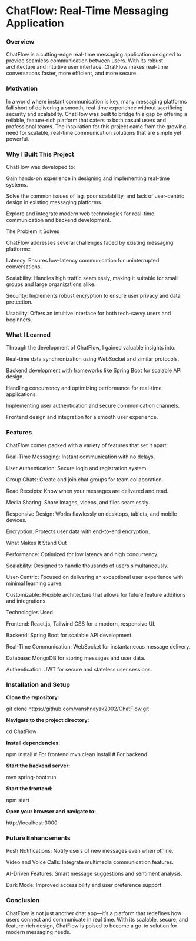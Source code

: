# ChatFlow: Real-Time Messaging Application

### Overview

ChatFlow is a cutting-edge real-time messaging application designed to provide seamless communication between users. With its robust architecture and intuitive user interface, ChatFlow makes real-time conversations faster, more efficient, and more secure.

### Motivation

In a world where instant communication is key, many messaging platforms fall short of delivering a smooth, real-time experience without sacrificing security and scalability. ChatFlow was built to bridge this gap by offering a reliable, feature-rich platform that caters to both casual users and professional teams. The inspiration for this project came from the growing need for scalable, real-time communication solutions that are simple yet powerful.

### Why I Built This Project

ChatFlow was developed to:

Gain hands-on experience in designing and implementing real-time systems.

Solve the common issues of lag, poor scalability, and lack of user-centric design in existing messaging platforms.

Explore and integrate modern web technologies for real-time communication and backend development.

The Problem It Solves

ChatFlow addresses several challenges faced by existing messaging platforms:

Latency: Ensures low-latency communication for uninterrupted conversations.

Scalability: Handles high traffic seamlessly, making it suitable for small groups and large organizations alike.

Security: Implements robust encryption to ensure user privacy and data protection.

Usability: Offers an intuitive interface for both tech-savvy users and beginners.

### What I Learned

Through the development of ChatFlow, I gained valuable insights into:

Real-time data synchronization using WebSocket and similar protocols.

Backend development with frameworks like Spring Boot for scalable API design.

Handling concurrency and optimizing performance for real-time applications.

Implementing user authentication and secure communication channels.

Frontend design and integration for a smooth user experience.

### Features

ChatFlow comes packed with a variety of features that set it apart:

Real-Time Messaging: Instant communication with no delays.

User Authentication: Secure login and registration system.

Group Chats: Create and join chat groups for team collaboration.

Read Receipts: Know when your messages are delivered and read.

Media Sharing: Share images, videos, and files seamlessly.

Responsive Design: Works flawlessly on desktops, tablets, and mobile devices.

Encryption: Protects user data with end-to-end encryption.

What Makes It Stand Out

Performance: Optimized for low latency and high concurrency.

Scalability: Designed to handle thousands of users simultaneously.

User-Centric: Focused on delivering an exceptional user experience with minimal learning curve.

Customizable: Flexible architecture that allows for future feature additions and integrations.

Technologies Used

Frontend: React.js, Tailwind CSS for a modern, responsive UI.

Backend: Spring Boot for scalable API development.

Real-Time Communication: WebSocket for instantaneous message delivery.

Database: MongoDB for storing messages and user data.

Authentication: JWT for secure and stateless user sessions.

### Installation and Setup

**Clone the repository:**

git clone https://github.com/vanshnayak2002/ChatFlow.git

**Navigate to the project directory:**

cd ChatFlow

**Install dependencies:**

npm install # For frontend
mvn clean install # For backend

**Start the backend server:**

mvn spring-boot:run

**Start the frontend:**

npm start

**Open your browser and navigate to:**

http://localhost:3000

### Future Enhancements

Push Notifications: Notify users of new messages even when offline.

Video and Voice Calls: Integrate multimedia communication features.

AI-Driven Features: Smart message suggestions and sentiment analysis.

Dark Mode: Improved accessibility and user preference support.

### Conclusion

ChatFlow is not just another chat app—it’s a platform that redefines how users connect and communicate in real time. With its scalable, secure, and feature-rich design, ChatFlow is poised to become a go-to solution for modern messaging needs.

